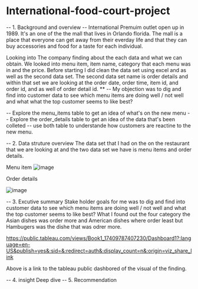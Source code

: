 # International-food-court-project

-- 1. Background and overview --
International Premuim outlet open up in 1989. It's an one of the the mall that lives in Orlando florida. The mall is a place that everyone can get away from their everday life and that they can buy accessories and food for a taste for each individual. 

Looking into The company finding about the each data and what we can obtain. We looked into menu item, item name, category that each menu was in and the price. Before starting I did clean the data set using excel and as well as the second data set. The second data set name is order details and within that set we are looking at the order date, order time, item id, and order id, and as well of order detail id. 
**
 -- My objection was to dig and find into customer data to see which menu items are doing well / not well and what what the top customer seems to like best?

 -- Explore the menu_items table to get an idea of what's on the new menu 
 -- Explore the order_details table to get an idea of the data that's been colleted 
 -- use both table to understande how customers are reactine to the new menu. 

 

-- 2. Data struture overview 
The data set that I had on the on the restaurant that we are looking at and the two data set we have is menu items and order details. 

 Menu item 
![image](https://github.com/user-attachments/assets/055a7507-328a-4753-8128-3848c3478b27)

Order details 

![image](https://github.com/user-attachments/assets/3e067dca-8b39-4048-b7a1-7080fa300e7d)




-- 3. Excutive summary 
Stake holder goals for me was to dig and find into customer data to see which menu items are doing well / not well and what the top customer seems to like best? What I found out the four category the Asian dishes was order more and American dishes where order least but Hambugers was the dishe that was odrer more. 

https://public.tableau.com/views/Book1_17409787407230/Dashboard1?:language=en-US&publish=yes&:sid=&:redirect=auth&:display_count=n&:origin=viz_share_link


Above is a link to the tableau public dashbored of the visual of the finding. 





-- 4. insight Deep dive
-- 5. Recommendation 
